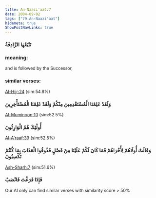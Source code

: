 ```yaml
---
title: An-Naazi'aat:7
date: 2004-09-02
tags: ["79.An-Naazi'aat"]
hidemeta: true 
ShowPostNavLinks: true 
---
```

### تَتْبَعُهَا الرَّادِفَةُ
### meaning: 
and is followed by the Successor,
### similar verses: 

[Al-Hijr:24](/15/24) (sim:54.8%)

### وَلَقَدْ عَلِمْنَا الْمُسْتَقْدِمِينَ مِنْكُمْ وَلَقَدْ عَلِمْنَا الْمُسْتَأْخِرِينَ

[Al-Muminoon:10](/23/10) (sim:52.5%)

### أُولَٰئِكَ هُمُ الْوَارِثُونَ

[Al-A'raaf:39](/7/39) (sim:52.5%)

### وَقَالَتْ أُولَاهُمْ لِأُخْرَاهُمْ فَمَا كَانَ لَكُمْ عَلَيْنَا مِنْ فَضْلٍ فَذُوقُوا الْعَذَابَ بِمَا كُنْتُمْ تَكْسِبُونَ

[Ash-Sharh:7](/94/7) (sim:51.6%)

### فَإِذَا فَرَغْتَ فَانْصَبْ

Our AI only can find similar verses with similarity score > 50% 

